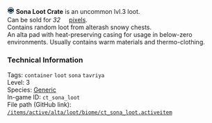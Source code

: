 ![ ](https://raw.githubusercontent.com/Ceterai/Enternia/main/items/active/alta/loot/biome/ct_sona_loot.png) **Sona Loot Crate** is an uncommon lvl.3 loot.  
Can be sold for *32* <img src="https://starbounder.org/mediawiki/images/2/21/Pixel.png" width="12" height="16"/> [pixels](https://starbounder.org/Pixel).  
Contains random loot from alterash snowy chests.  
An alta pad with heat-preserving casing for usage in below-zero environments. Usually contains warm materials and thermo-clothing.

### Technical Information

Tags: `container` `loot` `sona` `tavriya`  
Level: 3  
Species: [Generic](https://starbounder.org/Perfectly_Generic_Item)  
In-game ID: `ct_sona_loot`  
File path (GitHub link): [`/items/active/alta/loot/biome/ct_sona_loot.activeitem`](https://github.com/Ceterai/Enternia/blob/main/items/active/alta/loot/biome/ct_sona_loot.activeitem)
